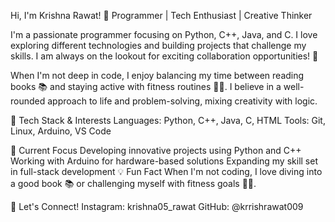 Hi, I'm Krishna Rawat! 👋
Programmer | Tech Enthusiast | Creative Thinker

I'm a passionate programmer focusing on Python, C++, Java, and C. 
I love exploring different technologies and building projects that challenge my skills. I am always on the lookout for exciting collaboration opportunities! 🤝

When I'm not deep in code, I enjoy balancing my time between reading books 📚 and staying active with fitness routines 🏋️‍♂️. 
I believe in a well-rounded approach to life and problem-solving, mixing creativity with logic.

🚀 Tech Stack & Interests
Languages: Python, C++, Java, C, HTML
Tools: Git, Linux, Arduino, VS Code


🎯 Current Focus
Developing innovative projects using Python and C++
Working with Arduino for hardware-based solutions
Expanding my skill set in full-stack development
💡 Fun Fact
When I'm not coding, I love diving into a good book 📚 or challenging myself with fitness goals 🏋️‍♂️.




📲 Let's Connect!
Instagram: krishna05_rawat
GitHub: @krrishrawat009
